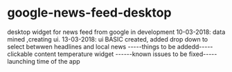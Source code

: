# google-news-feed-desktop
desktop widget for news feed from google
in development
10-03-2018: data mined ,creating ui.
13-03-2018: ui BASIC created, added drop down to select betwwen headlines and local news
-----things to be addedd-----
clickable content
temperature widget
------known issues to be fixed-----
launching time of the app
